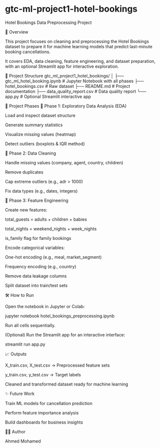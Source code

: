 # gtc-ml-project1-hotel-bookings
Hotel Bookings Data Preprocessing Project

📌 Overview

This project focuses on cleaning and preprocessing the Hotel Bookings dataset to prepare it for machine learning models that predict last-minute booking cancellations.

It covers EDA, data cleaning, feature engineering, and dataset preparation, with an optional Streamlit app for interactive exploration.

📂 Project Structure
gtc_ml_project1_hotel_bookings/
│
├── gtc_ml_hotel_booking.ipynb   # Jupyter Notebook with all phases
├── hotel_bookings.csv                   # Raw dataset
├── README.md                            # Project documentation
├── data_quality_report.csv              # Data quality report
└── app.py                               # Optional Streamlit interactive app

🚀 Project Phases
🔹 Phase 1: Exploratory Data Analysis (EDA)

Load and inspect dataset structure

Generate summary statistics

Visualize missing values (heatmap)

Detect outliers (boxplots & IQR method)

🔹 Phase 2: Data Cleaning

Handle missing values (company, agent, country, children)

Remove duplicates

Cap extreme outliers (e.g., adr > 1000)

Fix data types (e.g., dates, integers)

🔹 Phase 3: Feature Engineering

Create new features:

total_guests = adults + children + babies

total_nights = weekend_nights + week_nights

is_family flag for family bookings

Encode categorical variables:

One-hot encoding (e.g., meal, market_segment)

Frequency encoding (e.g., country)

Remove data leakage columns

Split dataset into train/test sets

🛠️ How to Run

Open the notebook in Jupyter or Colab:

jupyter notebook hotel_bookings_preprocessing.ipynb


Run all cells sequentially.

(Optional) Run the Streamlit app for an interactive interface:

streamlit run app.py

📈 Outputs

X_train.csv, X_test.csv → Preprocessed feature sets

y_train.csv, y_test.csv → Target labels

Cleaned and transformed dataset ready for machine learning

✨ Future Work

Train ML models for cancellation prediction

Perform feature importance analysis

Build dashboards for business insights

👨‍💻 Author

Ahmed Mohamed
